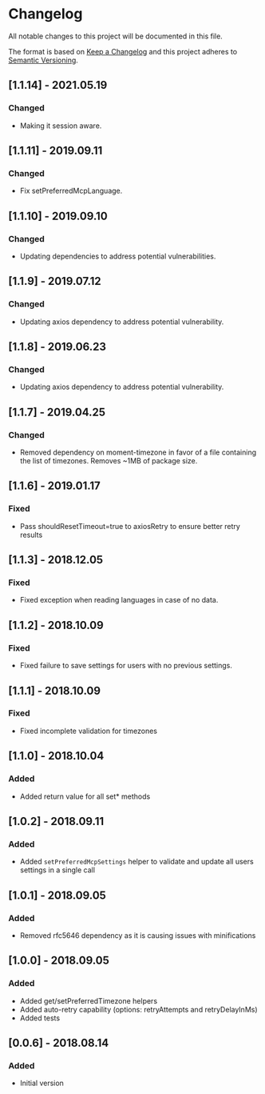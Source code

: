 # Changelog
All notable changes to this project will be documented in this file.

The format is based on [Keep a Changelog](http://keepachangelog.com/en/1.0.0/)
and this project adheres to [Semantic Versioning](http://semver.org/spec/v2.0.0.html).

## [1.1.14] - 2021.05.19
### Changed
- Making it session aware.

## [1.1.11] - 2019.09.11
### Changed
- Fix setPreferredMcpLanguage.

## [1.1.10] - 2019.09.10
### Changed
- Updating dependencies to address potential vulnerabilities.

## [1.1.9] - 2019.07.12
### Changed
- Updating axios dependency to address potential vulnerability.

## [1.1.8] - 2019.06.23
### Changed
- Updating axios dependency to address potential vulnerability.

## [1.1.7] - 2019.04.25
### Changed
- Removed dependency on moment-timezone in favor of a file containing the list of timezones.  Removes ~1MB of package size.

## [1.1.6] - 2019.01.17
### Fixed
- Pass shouldResetTimeout=true to axiosRetry to ensure better retry results

## [1.1.3] - 2018.12.05
### Fixed
- Fixed exception when reading languages in case of no data.

## [1.1.2] - 2018.10.09
### Fixed
- Fixed failure to save settings for users with no previous settings.

## [1.1.1] - 2018.10.09
### Fixed
- Fixed incomplete validation for timezones

## [1.1.0] - 2018.10.04
### Added
- Added return value for all set* methods

## [1.0.2] - 2018.09.11
### Added
- Added `setPreferredMcpSettings` helper to validate and update all users settings in a single call

## [1.0.1] - 2018.09.05
### Added
- Removed rfc5646 dependency as it is causing issues with minifications

## [1.0.0] - 2018.09.05
### Added
- Added get/setPreferredTimezone helpers
- Added auto-retry capability (options: retryAttempts and retryDelayInMs)
- Added tests

## [0.0.6] - 2018.08.14
### Added
- Initial version
